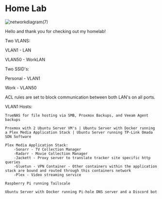 # Home Lab
![networkdiagram(7)](https://user-images.githubusercontent.com/95463866/233758211-da3f989f-9e4d-4f4b-917f-a5fef2e2dd8e.jpg)


Hello and thank you for checking out my homelab! 

Two VLANS:

VLAN1 - LAN

VLAN50 - WorkLAN



Two SSID's:

Personal - VLAN1

Work - VLAN50



ACL rules are set to block communication between both LAN's on all ports.

VLAN1 Hosts:

    TrueNAS for file hosting via SMB, Proxmox Backups, and Veeam Agent backups

    Proxmox with 2 Ubuntu Server VM's | Ubuntu Server with Docker running a Plex Media Application Stack | Ubuntu Server running TP-Link Omada SDN Software
    
    Plex Media Application Stack:
        -Sonarr - TV Collection Manager
        -Radarr - Movie Collection Manager
        -Jackett - Proxy server to translate tracker site specific http queries
        -Gluetun - VPN Container - Other containers within the application stack are bound and routed through this containers network
        -Plex - Video streaming service
       
    Raspberry Pi running Tailscale

    Ubuntu Server with Docker running Pi-hole DNS server and a Discord bot

